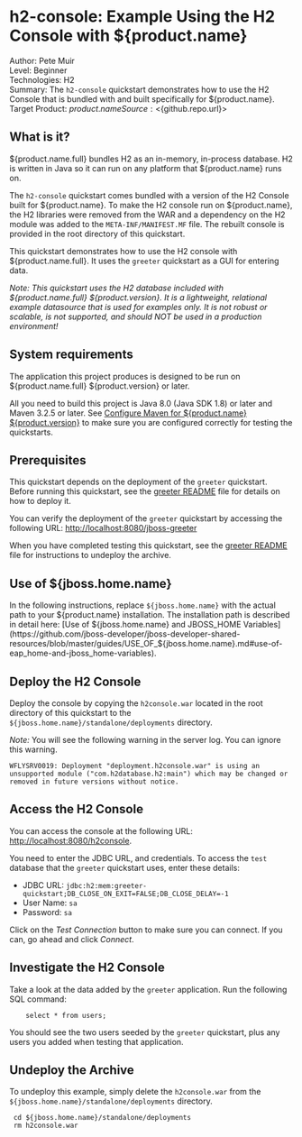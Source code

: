 h2-console: Example Using the H2 Console with ${product.name}
===================================================
Author: Pete Muir  
Level: Beginner  
Technologies: H2  
Summary: The `h2-console` quickstart demonstrates how to use the H2 Console that is bundled with and built specifically for ${product.name}.  
Target Product: ${product.name}  
Source: <${github.repo.url}>  

What is it?
-----------

${product.name.full} bundles H2 as an in-memory, in-process database. H2 is written in Java so it can run on any platform that ${product.name} runs on.

The `h2-console` quickstart comes bundled with a version of the H2 Console built for ${product.name}. To make the H2 console run on ${product.name}, the H2 libraries were removed from the WAR and a dependency on the H2 module was added to the `META-INF/MANIFEST.MF` file. The rebuilt console is provided in the root directory of this quickstart.

This quickstart demonstrates how to use the H2 console with ${product.name.full}. It uses the `greeter` quickstart as a GUI for entering data.

_Note: This quickstart uses the H2 database included with ${product.name.full} ${product.version}. It is a lightweight, relational example datasource that is used for examples only. It is not robust or scalable, is not supported, and should NOT be used in a production environment!_

System requirements
-------------------

The application this project produces is designed to be run on ${product.name.full} ${product.version} or later. 

All you need to build this project is Java 8.0 (Java SDK 1.8) or later and Maven 3.2.5 or later. See [Configure Maven for ${product.name} ${product.version}](https://github.com/jboss-developer/jboss-developer-shared-resources/blob/master/guides/CONFIGURE_MAVEN_JBOSS_EAP7.md#configure-maven-to-build-and-deploy-the-quickstarts) to make sure you are configured correctly for testing the quickstarts.


Prerequisites
-----------

This quickstart depends on the deployment of the `greeter` quickstart. Before running this quickstart, see the [greeter README](../greeter/README.md) file for details on how to deploy it.

You can verify the deployment of the `greeter` quickstart by accessing the following URL: <http://localhost:8080/jboss-greeter> 

When you have completed testing this quickstart, see the [greeter README](../greeter/README.md) file for instructions to undeploy the archive.


Use of ${jboss.home.name}
---------------

In the following instructions, replace `${jboss.home.name}` with the actual path to your ${product.name} installation. The installation path is described in detail here: [Use of ${jboss.home.name} and JBOSS_HOME Variables](https://github.com/jboss-developer/jboss-developer-shared-resources/blob/master/guides/USE_OF_${jboss.home.name}.md#use-of-eap_home-and-jboss_home-variables).


Deploy the H2 Console
------------------------

Deploy the console by copying the `h2console.war` located in the root directory of this quickstart to the `${jboss.home.name}/standalone/deployments` directory. 

_Note:_ You will see the following warning in the server log. You can ignore this warning.

    WFLYSRV0019: Deployment "deployment.h2console.war" is using an unsupported module ("com.h2database.h2:main") which may be changed or removed in future versions without notice.

Access the H2 Console 
---------------------

You can access the console at the following URL:  <http://localhost:8080/h2console>.

You need to enter the JDBC URL, and credentials. To access the `test` database that the `greeter` quickstart uses, enter these details:

* JDBC URL: `jdbc:h2:mem:greeter-quickstart;DB_CLOSE_ON_EXIT=FALSE;DB_CLOSE_DELAY=-1`
* User Name: `sa`
* Password: `sa`

Click on the *Test Connection* button to make sure you can connect. If you can, go ahead and click *Connect*.

Investigate the H2 Console
-------------------------

Take a look at the data added by the `greeter` application. Run the following SQL command:

        select * from users;

You should see the two users seeded by the `greeter` quickstart, plus any users you added when testing that application.


Undeploy the Archive
--------------------

To undeploy this example, simply delete the `h2console.war` from the `${jboss.home.name}/standalone/deployments` directory. 

     cd ${jboss.home.name}/standalone/deployments
     rm h2console.war


